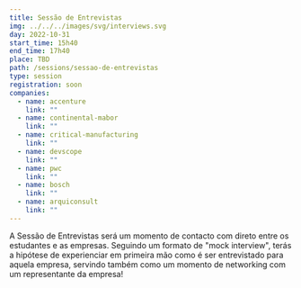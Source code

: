 ```yaml
---
title: Sessão de Entrevistas
img: ../../../images/svg/interviews.svg
day: 2022-10-31
start_time: 15h40
end_time: 17h40
place: TBD
path: /sessions/sessao-de-entrevistas
type: session
registration: soon
companies:
  - name: accenture
    link: ""
  - name: continental-mabor
    link: ""
  - name: critical-manufacturing
    link: ""
  - name: devscope
    link: ""
  - name: pwc
    link: ""
  - name: bosch
    link: ""
  - name: arquiconsult
    link: ""
---
```


A Sessão de Entrevistas será um momento de contacto com direto entre os estudantes e as empresas.
Seguindo um formato de "mock interview", terás a hipótese de experienciar em primeira mão como é ser entrevistado para aquela empresa, servindo também como um momento de networking com um representante da empresa!
